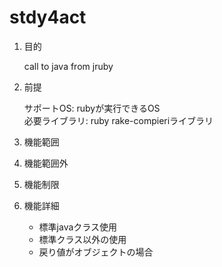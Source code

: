 stdy4act 
========
1. 目的

    call to java from jruby 

1. 前提

   サポートOS: rubyが実行できるOS  
   必要ライブラリ:  ruby rake-compieriライブラリ  

1. 機能範囲

1. 機能範囲外

1. 機能制限

1. 機能詳細
    * 標準javaクラス使用
    * 標準クラス以外の使用
    * 戻り値がオブジェクトの場合
 
